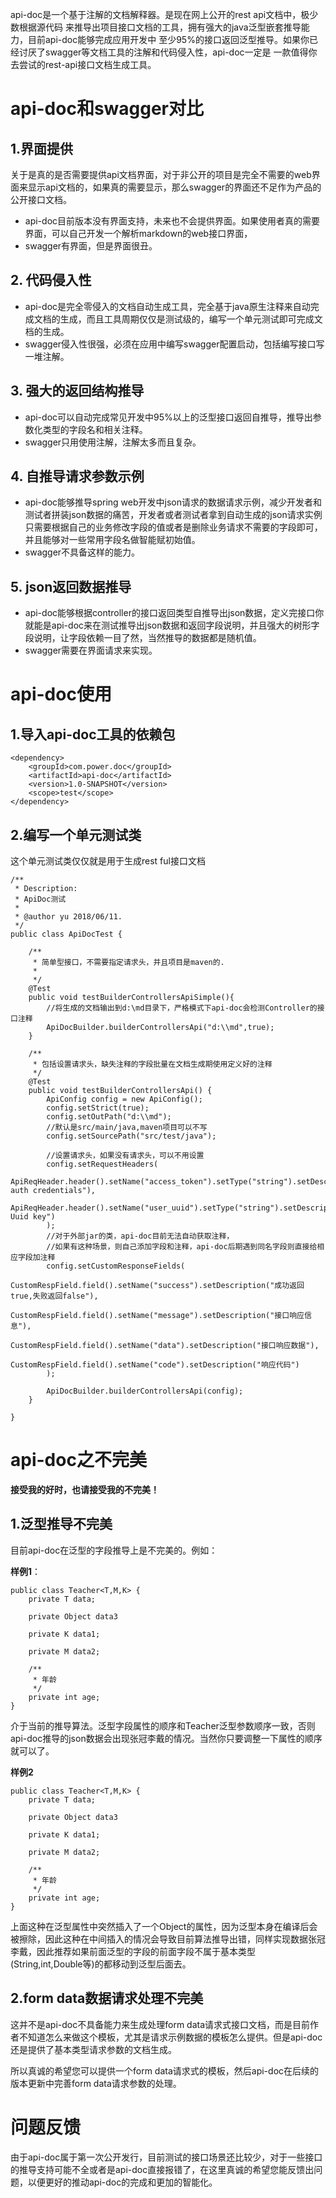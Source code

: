 api-doc是一个基于注解的文档解释器。是现在网上公开的rest api文档中，极少数根据源代码
来推导出项目接口文档的工具，拥有强大的java泛型嵌套推导能力，目前api-doc能够完成应用开发中
至少95%的接口返回泛型推导。如果你已经讨厌了swagger等文档工具的注解和代码侵入性，api-doc一定是
一款值得你去尝试的rest-api接口文档生成工具。

# api-doc和swagger对比
## 1.界面提供
关于是真的是否需要提供api文档界面，对于非公开的项目是完全不需要的web界面来显示api文档的，如果真的需要显示，那么swagger的界面还不足作为产品的公开接口文档。

- api-doc目前版本没有界面支持，未来也不会提供界面。如果使用者真的需要界面，可以自己开发一个解析markdown的web接口界面，
- swagger有界面，但是界面很丑。

## 2. 代码侵入性
- api-doc是完全零侵入的文档自动生成工具，完全基于java原生注释来自动完成文档的生成，而且工具周期仅仅是测试级的，编写一个单元测试即可完成文档的生成。
- swagger侵入性很强，必须在应用中编写swagger配置启动，包括编写接口写一堆注解。
## 3. 强大的返回结构推导
- api-doc可以自动完成常见开发中95%以上的泛型接口返回自推导，推导出参数化类型的字段名和相关注释。
- swagger只用使用注解，注解太多而且复杂。

## 4. 自推导请求参数示例
- api-doc能够推导spring web开发中json请求的数据请求示例，减少开发者和测试者拼装json数据的痛苦，开发者或者测试者拿到自动生成的json请求实例只需要根据自己的业务修改字段的值或者是删除业务请求不需要的字段即可，并且能够对一些常用字段名做智能赋初始值。
- swagger不具备这样的能力。
## 5. json返回数据推导

- api-doc能够根据controller的接口返回类型自推导出json数据，定义完接口你就能是api-doc来在测试推导出json数据和返回字段说明，并且强大的树形字段说明，让字段依赖一目了然，当然推导的数据都是随机值。
- swagger需要在界面请求来实现。

# api-doc使用
## 1.导入api-doc工具的依赖包
```
<dependency>
    <groupId>com.power.doc</groupId>
    <artifactId>api-doc</artifactId>
    <version>1.0-SNAPSHOT</version>
    <scope>test</scope>
</dependency>
```
## 2.编写一个单元测试类

这个单元测试类仅仅就是用于生成rest ful接口文档

```
/**
 * Description:
 * ApiDoc测试
 *
 * @author yu 2018/06/11.
 */
public class ApiDocTest {

    /**
     * 简单型接口，不需要指定请求头，并且项目是maven的.
     *
     */
    @Test
    public void testBuilderControllersApiSimple(){
        //将生成的文档输出到d:\md目录下，严格模式下api-doc会检测Controller的接口注释
        ApiDocBuilder.builderControllersApi("d:\\md",true);
    }

    /**
     * 包括设置请求头，缺失注释的字段批量在文档生成期使用定义好的注释
     */
    @Test
    public void testBuilderControllersApi() {
        ApiConfig config = new ApiConfig();
        config.setStrict(true);
        config.setOutPath("d:\\md");
        //默认是src/main/java,maven项目可以不写
        config.setSourcePath("src/test/java");

        //设置请求头，如果没有请求头，可以不用设置
        config.setRequestHeaders(
                ApiReqHeader.header().setName("access_token").setType("string").setDescription("Basic auth credentials"),
                ApiReqHeader.header().setName("user_uuid").setType("string").setDescription("User Uuid key")
        );
        //对于外部jar的类，api-doc目前无法自动获取注释，
        //如果有这种场景，则自己添加字段和注释，api-doc后期遇到同名字段则直接给相应字段加注释
        config.setCustomResponseFields(
                CustomRespField.field().setName("success").setDescription("成功返回true,失败返回false"),
                CustomRespField.field().setName("message").setDescription("接口响应信息"),
                CustomRespField.field().setName("data").setDescription("接口响应数据"),
                CustomRespField.field().setName("code").setDescription("响应代码")
        );

        ApiDocBuilder.builderControllersApi(config);
    }

}
```
# api-doc之不完美

**接受我的好时，也请接受我的不完美！**

## 1.泛型推导不完美

目前api-doc在泛型的字段推导上是不完美的。例如：

**样例1**：
```
public class Teacher<T,M,K> {
    private T data;

    private Object data3
    
    private K data1;

    private M data2;
    
    /**
     * 年龄
     */
    private int age;
}
```
介于当前的推导算法。泛型字段属性的顺序和Teacher泛型参数顺序一致，否则api-doc推导的json数据会出现张冠李戴的情况。当然你只要调整一下属性的顺序就可以了。

**样例2**
```
public class Teacher<T,M,K> {
    private T data;

    private Object data3
    
    private K data1;

    private M data2;
    
    /**
     * 年龄
     */
    private int age;
}
```
上面这种在泛型属性中突然插入了一个Object的属性，因为泛型本身在编译后会被擦除，因此这种在中间插入的情况会导致目前算法推导出错，同样实现数据张冠李戴，因此推荐如果前面泛型的字段的前面字段不属于基本类型(String,int,Double等)的都移动到泛型后面去。


## 2.form data数据请求处理不完美

这并不是api-doc不具备能力来生成处理form data请求式接口文档，而是目前作者不知道怎么来做这个模板，尤其是请求示例数据的模板怎么提供。但是api-doc还是提供了基本类型请求参数的文档生成。

所以真诚的希望您可以提供一个form data请求式的模板，然后api-doc在后续的版本更新中完善form data请求参数的处理。

# 问题反馈
由于api-doc属于第一次公开发行，目前测试的接口场景还比较少，对于一些接口的推导支持可能不全或者是api-doc直接报错了，在这里真诚的希望您能反馈出问题，以便更好的推动api-doc的完成和更加的智能化。
